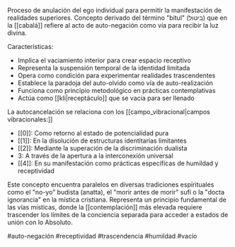 Proceso de anulación del ego individual para permitir la manifestación de realidades superiores. Concepto derivado del término  "bitul" (ביטול) que en la [[cabalá]] refiere al acto de auto-negación como vía para recibir la luz divina.

Características:
- Implica el vaciamiento interior para crear espacio receptivo
- Representa la suspensión temporal de la identidad limitada
- Opera como condición para experimentar realidades trascendentes
- Establece la paradoja del auto-olvido como vía de auto-realización
- Funciona como principio metodológico en prácticas contemplativas
- Actúa como [[kli|receptáculo]] que se vacía para ser llenado

La autocancelación se relaciona con los [[campo_vibracional|campos vibracionales:]]
- [[0]]: Como retorno al estado de potencialidad pura
- [[1]]: En la disolución de estructuras identitarias limitantes
- [[2]]: Mediante la superación de la discriminación dualista
- 3: A través de la apertura a la interconexión universal
- [[4]]: En su manifestación como prácticas específicas de humildad y receptividad

Este concepto encuentra paralelos en diversas tradiciones espirituales como el "no-yo" budista (anatta), el "morir antes de morir" sufí o la "docta ignorancia" en la mística cristiana. Representa un principio fundamental de las vías místicas, donde la [[contemplación]] más elevada requiere trascender los límites de la conciencia separada para acceder a estados de unión con lo Absoluto.

#auto-negación #receptividad #trascendencia #humildad #vacío
